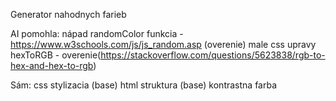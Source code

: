 Generator nahodnych farieb

AI pomohla:
nápad
randomColor funkcia - https://www.w3schools.com/js/js_random.asp (overenie)
male css upravy
hexToRGB - overenie(https://stackoverflow.com/questions/5623838/rgb-to-hex-and-hex-to-rgb)


Sám:
css stylizacia (base)
html struktura (base)
kontrastna farba 

